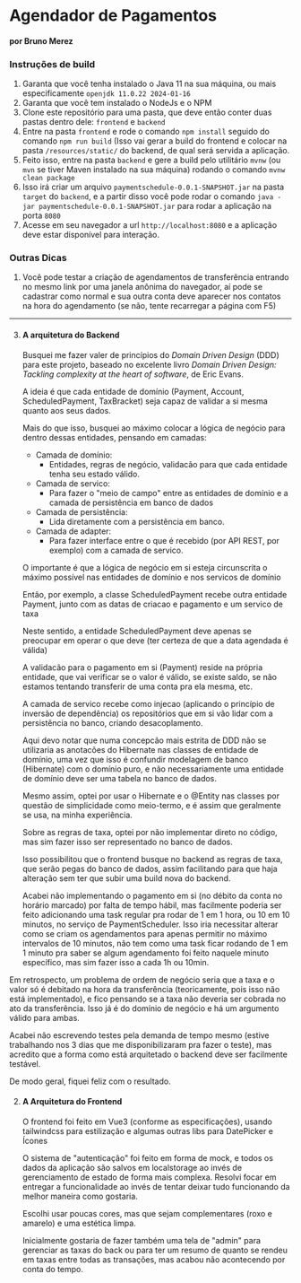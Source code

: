 # Agendador de Pagamentos
#### por Bruno Merez

### Instruções de build

1. Garanta que você tenha instalado o Java 11 na sua máquina, ou mais especificamente `openjdk 11.0.22 2024-01-16`
2. Garanta que você tem instalado o NodeJs e o NPM
3. Clone este repositório para uma pasta, que deve então conter duas pastas dentro dele: `frontend` e `backend`
4. Entre na pasta `frontend` e rode o comando `npm install` seguido do comando `npm run build` (Isso vai gerar a build do frontend e colocar na pasta `/resources/static/` do backend, de qual será servida a aplicação.
5. Feito isso, entre na pasta `backend` e gere a build pelo utilitário `mvnw` (ou `mvn` se tiver Maven instalado na sua máquina) rodando o comando `mvnw clean package`
6. Isso irá criar um arquivo `paymentschedule-0.0.1-SNAPSHOT.jar` na pasta `target` do `backend`, e a partir disso você pode rodar o comando `java -jar paymentschedule-0.0.1-SNAPSHOT.jar` para rodar a aplicação na porta `8080`
7. Acesse em seu navegador a url `http://localhost:8080` e a aplicação deve estar disponível para interação.

### Outras Dicas

1. Você pode testar a criação de agendamentos de transferência entrando no mesmo link por uma janela anônima do navegador, aí pode se cadastrar como normal e sua outra conta deve aparecer nos contatos na hora do agendamento (se não, tente recarregar a página com F5)

---

3. #### A arquitetura do Backend

    Busquei me fazer valer de princípios do _Domain Driven Design_ (DDD) para este projeto, baseado no excelente livro _Domain Driven Design: Tackling complexity at the heart of software_, de Eric Evans.
    
    A ideia é que cada entidade de domínio (Payment, Account, ScheduledPayment, TaxBracket) seja capaz de validar a si mesma quanto aos seus dados.
	
	Mais do que isso, busquei ao máximo colocar a lógica de negócio para dentro dessas entidades, pensando em camadas:
    - Camada de domínio:
      - Entidades, regras de negócio, validacão para que cada entidade tenha seu estado válido.
    - Camada de servico:
      - Para fazer o "meio de campo" entre as entidades de domínio e a camada de persistência em banco de dados
    - Camada de persistência:
        - Lida diretamente com a persistência em banco.
    - Camada de adapter:
      - Para fazer interface entre o que é recebido (por API REST, por exemplo) com a camada de servico.

    O importante é que a lógica de negócio em si esteja circunscrita o máximo possível nas entidades de domínio e nos servicos de domínio

    Então, por exemplo, a classe ScheduledPayment recebe outra entidade Payment, junto com as datas de criacao e pagamento e um servico de taxa

    Neste sentido, a entidade ScheduledPayment deve apenas se preocupar em operar o que deve (ter certeza de que a data agendada é válida)

    A validacão para o pagamento em si (Payment) reside na própria entidade, que vai verificar se o valor é válido, se existe saldo, se não estamos tentando transferir de uma conta pra ela mesma, etc.

    A camada de servico recebe como injecao (aplicando o princípio de inversão de dependência) os repositórios que em si vão lidar com a persistência no banco, criando desacoplamento.

    Aqui devo notar que numa concepcão mais estrita de DDD não se utilizaria as anotacões do Hibernate nas classes de entidade de domínio, uma vez que isso é confundir modelagem de banco (Hibernate) com o domínio puro, e não necessariamente uma entidade de domínio deve ser uma tabela no banco de dados.

    Mesmo assim, optei por usar o Hibernate e o @Entity nas classes por questão de simplicidade como meio-termo, e é assim que geralmente se usa, na minha experiência.

    Sobre as regras de taxa, optei por não implementar direto no código, mas sim fazer isso ser representado no banco de dados.
	
	Isso possibilitou que o frontend busque no backend as regras de taxa, que serão pegas do banco de dados, assim facilitando para que haja alteração sem ter que subir uma build nova do backend.

	Acabei não implementando o pagamento em si (no débito da conta no horário marcado) por falta de tempo hábil, mas facilmente poderia ser feito adicionando uma task regular pra rodar de 1 em 1 hora, ou 10 em 10 minutos, no serviço de PaymentScheduler. Isso iria necessitar alterar como se criam os agendamentos para apenas permitir no máximo intervalos de 10 minutos, não tem como uma task ficar rodando de 1 em 1 minuto pra saber se algum agendamento foi feito naquele minuto específico, mas sim fazer isso a cada 1h ou 10min.

Em retrospecto, um problema de ordem de negócio seria que a taxa e o valor só é debitado na hora da transferência (teoricamente, pois isso não está implementado), e fico pensando se a taxa não deveria ser cobrada no ato da transferência. Isso já é do domínio de negócio e há um argumento válido para ambas.

Acabei não escrevendo testes pela demanda de tempo mesmo (estive trabalhando nos 3 dias que me disponibilizaram pra fazer o teste), mas acredito que a forma como está arquitetado o backend deve ser facilmente testável.

De modo geral, fiquei feliz com o resultado.

2. #### A Arquitetura do Frontend

	O frontend foi feito em Vue3 (conforme as especificações), usando tailwindcss para estilização e algumas outras libs para DatePicker e Ícones

	O sistema de "autenticação" foi feito em forma de mock, e todos os dados da aplicação são salvos em localstorage ao invés de gerenciamento de estado de forma mais complexa. Resolvi focar em entregar a funcionalidade ao invés de tentar deixar tudo funcionando da melhor maneira como gostaria.

	Escolhi usar poucas cores, mas que sejam complementares (roxo e amarelo) e uma estética limpa.
	
	Inicialmente gostaria de fazer também uma tela de "admin" para gerenciar as taxas do back ou para ter um resumo de quanto se rendeu em taxas entre todas as transações, mas acabou não acontecendo por conta do tempo.



